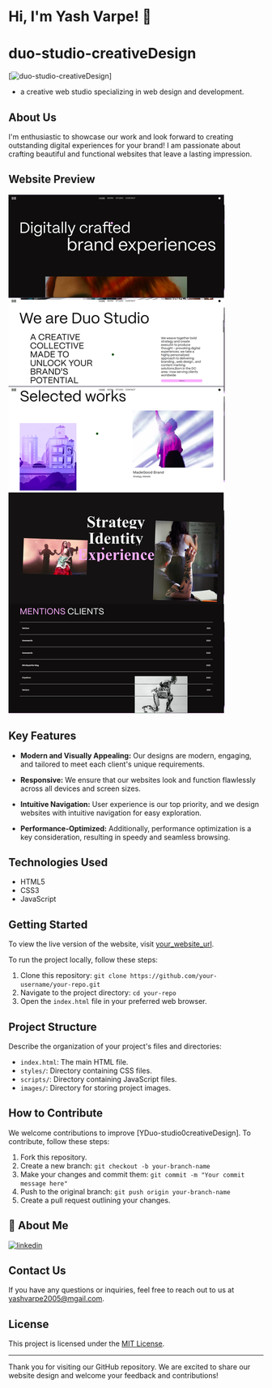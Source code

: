 # Hi, I'm Yash Varpe! 👋

# duo-studio-creativeDesign

[![ duo-studio-creativeDesign](https://yashvarpe05.github.io/duo-studio-creativeDesign/)]

- a creative web studio specializing in web design and development. 

## About Us

I'm enthusiastic to showcase our work and look forward to creating outstanding digital experiences for your brand! I am passionate about crafting beautiful and functional websites that leave a lasting impression. 

## Website Preview

![Website Preview](https://github.com/YashVarpe05/duo-studio-creativeDesign/blob/main/Frame%203.png)

## Key Features

- **Modern and Visually Appealing:** Our designs are modern, engaging, and tailored to meet each client's unique requirements.

- **Responsive:** We ensure that our websites look and function flawlessly across all devices and screen sizes.

- **Intuitive Navigation:** User experience is our top priority, and we design websites with intuitive navigation for easy exploration.

- **Performance-Optimized:** Additionally, performance optimization is a key consideration, resulting in speedy and seamless browsing.


## Technologies Used

- HTML5
- CSS3
- JavaScript

## Getting Started

To view the live version of the website, visit [your_website_url](link_to_your_website). 

To run the project locally, follow these steps:

1. Clone this repository: `git clone https://github.com/your-username/your-repo.git`
2. Navigate to the project directory: `cd your-repo`
3. Open the `index.html` file in your preferred web browser.

## Project Structure

Describe the organization of your project's files and directories:

- `index.html`: The main HTML file.
- `styles/`: Directory containing CSS files.
- `scripts/`: Directory containing JavaScript files.
- `images/`: Directory for storing project images.

## How to Contribute

We welcome contributions to improve [YDuo-studio0creativeDesign]. To contribute, follow these steps:

1. Fork this repository.
2. Create a new branch: `git checkout -b your-branch-name`
3. Make your changes and commit them: `git commit -m "Your commit message here"`
4. Push to the original branch: `git push origin your-branch-name`
5. Create a pull request outlining your changes.

## 🚀 About Me

[![linkedin](https://img.shields.io/badge/linkedin-0A66C2?style=for-the-badge&logo=linkedin&logoColor=white)](https://www.linkedin.com/in/yash-varpe-960703234/)

## Contact Us

If you have any questions or inquiries, feel free to reach out to us at [yashvarpe2005@mgail.com](mailto:yashvarpe2005@gmail.com).

## License

This project is licensed under the [MIT License](LICENSE).

---

Thank you for visiting our GitHub repository. We are excited to share our website design and welcome your feedback and contributions!
